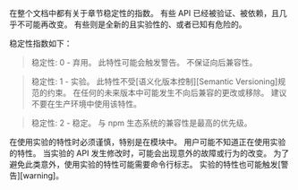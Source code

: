 
<!--type=misc-->

在整个文档中都有关于章节稳定性的指数。 
有些 API 已经被验证、被依赖，且几乎不可能再改变。
有些则是全新的且实验性的、或者已知有危险的。

稳定性指数如下：

> 稳定性: 0 - 弃用。
> 此特性可能会触发警告。
> 不保证向后兼容性。

<!-- separator -->

> 稳定性: 1 - 实验。
> 此特性不受[语义化版本控制][Semantic Versioning]规范的约束。
> 在任何的未来版本中可能发生不向后兼容的更改或移除。
> 建议不要在生产环境中使用该特性。

<!-- separator -->

> 稳定性: 2 - 稳定。
> 与 npm 生态系统的兼容性是最高的优先级。

在使用实验的特性时必须谨慎，特别是在模块中。
用户可能不知道正在使用实验的特性。
当实验的 API 发生修改时，可能会出现意外的故障或行为的改变。
为了避免此类意外，使用实验的特性可能需要命令行标志。
实验的特性也可能触发[警告][warning]。

